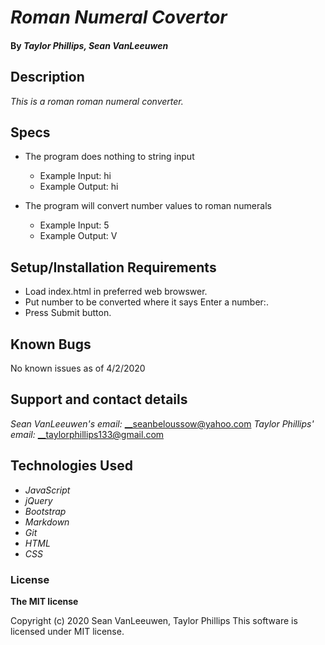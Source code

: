# _Roman Numeral Covertor_


#### By _**Taylor Phillips, Sean VanLeeuwen**_

## Description

_This is a roman roman numeral converter._

## Specs

* The program does nothing to string input
  * Example Input: hi
  * Example Output: hi

* The program will convert number values to roman numerals
  * Example Input: 5
  * Example Output: V






## Setup/Installation Requirements

* Load index.html in preferred web browswer.
* Put number to be converted where it says Enter a number:.
* Press Submit button.

## Known Bugs

No known issues as of 4/2/2020

## Support and contact details

_Sean VanLeeuwen's email:_
__seanbeloussow@yahoo.com
_Taylor Phillips' email:_
__taylorphillips133@gmail.com

## Technologies Used

* _JavaScript_
* _jQuery_
* _Bootstrap_
* _Markdown_
* _Git_
* _HTML_
* _CSS_ 

### License

**The MIT license**

Copyright (c) 2020 Sean VanLeeuwen, Taylor Phillips
This software is licensed under MIT license.
